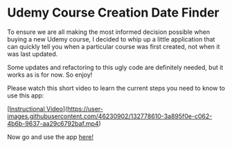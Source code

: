 # Udemy Course Creation Date Finder

To ensure we are all making the most informed decision possible when buying a new Udemy course, I decided to whip up a little application that
can quickly tell you when a particular course was first created, not when it was last updated.

Some updates and refactoring to this ugly code are definitely needed, but it works as is for now. So enjoy!

Please watch this short video to learn the current steps you need to know to use this app:

[[Instructional Video](https://user-images.githubusercontent.com/46230902/132790544-8023d55b-ddc5-4ae2-8b00-2b0c18a27725.png)](https://user-images.githubusercontent.com/46230902/132778610-3a895f0e-c062-4b6b-9637-aa29c6792baf.mp4)

Now go and use the app [here!](https://obscure-bayou-33734.herokuapp.com/)
